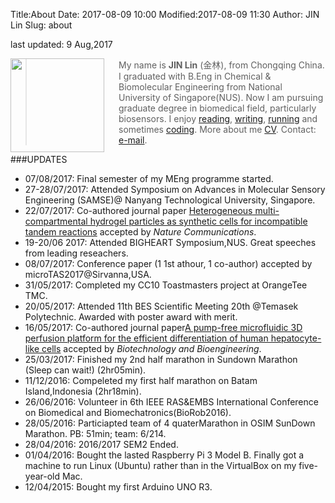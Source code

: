 Title:About
Date: 2017-08-09 10:00
Modified:2017-08-09 11:30
Author: JIN Lin
Slug: about


last updated:    9 Aug,2017

<img src="/images/avatar.jpg" align="left" width="150" style="padding-right:20px;"/>

> My name is **JIN Lin** (金林), from Chongqing China. I graduated with B.Eng in Chemical & Biomolecular Engineering from National University of Singapore(NUS). Now I am pursuing graduate degree in biomedical field, particularly biosensors.
> I enjoy [reading](https://www.douban.com/people/auvillage/), [writing](https://www.quora.com/profile/Forrest-Jin), [running](http://linnus.net/posts/2016/Jul/23/ToastMasters-CC3-Get-to-the-Point/) and sometimes [coding](http://github.com/DanceOfDragon). More about me [CV](/pdfs/CV-JinLin-2015.pdf). Contact: <a href="jin@linnus.net">e-mail</a>. 



###UPDATES

- 07/08/2017: Final semester of my MEng programme started.
- 27-28/07/2017: Attended Symposium on Advances in Molecular Sensory Engineering (SAMSE)@ Nanyang Technological University, Singapore. 
- 22/07/2017: Co-authored journal paper [Heterogeneous multi-compartmental hydrogel particles as synthetic cells for incompatible tandem reactions]() accepted by *Nature Communications*.
- 19-20/06 2017: Attended BIGHEART Symposium,NUS. Great speeches from leading reseachers. 
- 08/07/2017: Conference paper (1 1st athour, 1 co-author) accepted by microTAS2017@Sirvanna,USA.
- 31/05/2017: Completed my CC10 Toastmasters project at OrangeTee TMC.
- 20/05/2017: Attended 11th BES Scientific Meeting 20th @Temasek Polytechnic. Awarded with poster award with merit.
- 16/05/2017: Co-authored journal paper[A pump-free microfluidic 3D perfusion platform for the efficient differentiation of human hepatocyte-like cells](http://onlinelibrary.wiley.com/doi/10.1002/bit.26341/abstract) accepted by *Biotechnology and Bioengineering*.
- 25/03/2017: Finished my 2nd half marathon in Sundown Marathon (Sleep can wait!) (2hr05min).
- 11/12/2016: Compeleted my first half marathon on Batam Island,Indonesia (2hr18min). 
- 26/06/2016: Volunteer in 6th IEEE RAS&EMBS International Conference on Biomedical and Biomechatronics(BioRob2016).
- 28/05/2016: Particiapted team of 4 quaterMarathon in OSIM SunDown Marathon. PB: 51min; team: 6/214.
- 28/04/2016: 2016/2017 SEM2 Ended.
- 01/04/2016: Bought the lasted Raspberry Pi 3 Model B. Finally got a machine to run Linux (Ubuntu) rather than  in the VirtualBox on my five-year-old Mac.
- 12/04/2015: Bought my first Arduino UNO R3.








